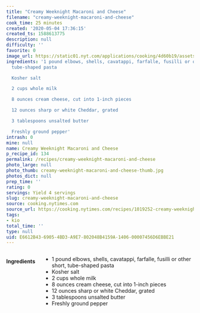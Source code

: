 ```yaml
---
title: "Creamy Weeknight Macaroni and Cheese"
filename: "creamy-weeknight-macaroni-and-cheese"
cook_time: 25 minutes
created: '2020-05-04 17:36:15'
created_ts: 1588613775
description: null
difficulty: ''
favorite: 0
image_url: https://static01.nyt.com/applications/cooking/4d60b19/assets/card-placeholder-image.png
ingredients: '1 pound elbows, shells, cavatappi, farfalle, fusilli or other short,
  tube-shaped pasta

  Kosher salt

  2 cups whole milk

  8 ounces cream cheese, cut into 1-inch pieces

  12 ounces sharp or white Cheddar, grated

  3 tablespoons unsalted butter

  Freshly ground pepper'
intrash: 0
mine: null
name: Creamy Weeknight Macaroni and Cheese
p_recipe_id: 134
permalink: /recipes/creamy-weeknight-macaroni-and-cheese
photo_large: null
photo_thumb: creamy-weeknight-macaroni-and-cheese-thumb.jpg
photos_dict: null
prep_time: ''
rating: 0
servings: Yield 4 servings
slug: creamy-weeknight-macaroni-and-cheese
source: cooking.nytimes.com
source_url: https://cooking.nytimes.com/recipes/1019252-creamy-weeknight-macaroni-and-cheese?algo=cooking_doc2vec_weight_1&fellback=false&imp_id=929154508&action=click&module=RecirculationRibbon&pgType=recipedetails&rank=3
tags:
- kio
total_time: ''
type: null
uid: E6612B43-6905-4BD3-A9E7-802048B4159A-1406-00007456D6EBBE21
---
```

<div class="large-8 medium-7 columns" id="writeup">	</div><!-- #writeup -->
</div><!-- #row-one -->
<div class="row" id="row-two">	<div class="medium-4 small-5 columns" id="ingredients"><h4>Ingredients</h4><div class="box box-ingredients content"><ul>
<li>1 pound elbows, shells, cavatappi, farfalle, fusilli or other short, tube-shaped pasta</li>
<li>Kosher salt</li>
<li>2 cups whole milk</li>
<li>8 ounces cream cheese, cut into 1-inch pieces</li>
<li>12 ounces sharp or white Cheddar, grated</li>
<li>3 tablespoons unsalted butter</li>
<li>Freshly ground pepper</li>
</ul>
</div>	</div>	<div class="medium-6 small-7 columns" id="directions">	</div>